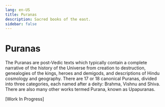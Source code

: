 ```yaml
---
lang: en-US
title: Puranas
description: Sacred books of the east.
sidebar: false
---
```


# Puranas
The Puranas are post-Vedic texts which typically contain a complete narrative of the history of the Universe from creation to destruction, genealogies of the kings, heroes and demigods, and descriptions of Hindu cosmology and geography. There are 17 or 18 canonical Puranas, divided into three categories, each named after a deity: Brahma, Vishnu and Shiva. There are also many other works termed Purana, known as Upapuranas.

[Work In Progress]